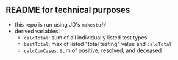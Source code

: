 ## README for technical purposes

- this repo is run using JD's `makestuff`
- derived variables:
  - `calcTotal`: sum of all individually listed test types
  - `bestTotal`: max of listed "total testing" value and `calcTotal`
  - `calcCumCases`: sum of positive, resolved, and deceased
